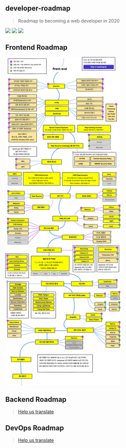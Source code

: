 ## developer-roadmap
> Roadmap to becoming a web developer in 2020

[![](https://img.shields.io/badge/-Roadmaps%20-0a0a0a.svg?style=flat&colorA=0a0a0a)](http://roadmap.sh)
[![](https://img.shields.io/badge/-Guides-0a0a0a.svg?style=flat&colorA=0a0a0a)](http://roadmap.sh/guides)
[![](https://img.shields.io/badge/%E2%9D%A4-YouTube%20Channel-0a0a0a.svg?style=flat&colorA=0a0a0a)](https://www.youtube.com/channel/UCA0H2KIWgWTwpTFjSxp0now?sub_confirmation=1)

## Frontend Roadmap

![](./img/frontend-map.png)

## Backend Roadmap

> [Help us translate](https://github.com/kamranahmedse/developer-roadmap/issues/669)

## DevOps Roadmap

> [Help us translate](https://github.com/kamranahmedse/developer-roadmap/issues/669)